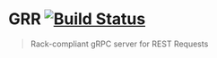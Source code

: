 # GRR [![Build Status](https://travis-ci.org/j-slvr/grr-server.svg?branch=master)](https://travis-ci.org/j-slvr/grr-server)

> Rack-compliant gRPC server for REST Requests